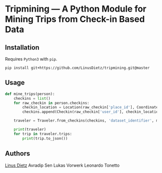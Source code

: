 # Tripmining — A Python Module for Mining Trips from Check-in Based Data


## Installation

Requires `Python3` with `pip`.

```
pip install git+https://github.com/LinusDietz/tripmining.git@master
```

## Usage

```python
def mine_trips(person):
    checkins = list()
    for raw_checkin in person.checkins:
        checkin_location = Location(raw_checkin['place_id'], Coordinate(raw_checkin['latitude'], raw_checkin['longitude']), raw_checkin['country_code'])
        checkins.append(Checkin(raw_checkin['user_id'], checkin_location, raw_checkin['local_created_at']))

    traveler = Traveler.from_checkins(checkins, 'dataset_identifier', min_duration=5, min_density=0.2)

    print(traveler)
    for trip in traveler.trips:
        print(trip.to_json())
```


## Authors

[Linus Dietz](https://www.cm.in.tum.de/en/research-group/linus-dietz/)
Avradip Sen
Lukas Vorwerk
Leonardo Tonetto
